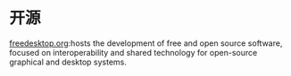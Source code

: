# 开源

[freedesktop.org](https://www.freedesktop.org/wiki/):hosts the development of free and open source software, focused on interoperability and shared technology for open-source graphical and desktop systems.
